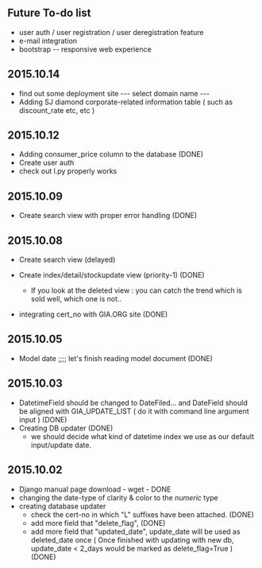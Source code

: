 
## Future To-do list

 * user auth / user registration / user deregistration feature
 * e-mail integration
 * bootstrap -- responsive web experience

## 2015.10.14

* find out some deployment site  --- select domain name --- 
* Adding SJ diamond corporate-related information table ( such as discount_rate etc, etc )

## 2015.10.12

* Adding consumer_price column to the database (DONE)
* Create user auth
* check out l.py properly works 

## 2015.10.09

* Create search view with proper error handling (DONE)
 
## 2015.10.08

* Create search view (delayed)

* Create index/detail/stockupdate view  (priority-1) (DONE)
   - If you look at the deleted view : you can catch the trend which is sold well, which one is not..

* integrating cert_no with GIA.ORG site (DONE)

## 2015.10.05

* Model date ;;;; let's finish reading model document (DONE)

## 2015.10.03

 * DatetimeField should be changed to DateFiled... and DateField should be aligned with GIA_UPDATE_LIST ( do it with command line argument input ) (DONE)
 * Creating DB updater (DONE)
    - we should decide what kind of datetime index we use as our default input/update date. 

## 2015.10.02

* Django manual page download - wget - DONE
* changing the date-type of clarity & color to the *numeric* type
* creating database updater
   - check the cert-no in which "L" suffixes have been attached. (DONE)
   - add more field that "delete_flag",   (DONE)
   - add more field that "updated_date", update_date will be used as deleted_date once   ( Once finished with updating with new db, update_date < 2_days would be marked as delete_flag=True )  (DONE)
